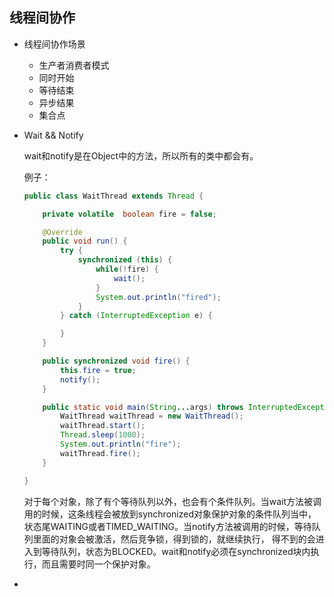 ## 线程间协作

+ 线程间协作场景

  + 生产者消费者模式
  + 同时开始
  + 等待结束
  + 异步结果
  + 集合点

+ Wait && Notify

  wait和notify是在Object中的方法，所以所有的类中都会有。

  例子：

  ```java
  public class WaitThread extends Thread {
  
      private volatile  boolean fire = false;
  
      @Override
      public void run() {
          try {
              synchronized (this) {
                  while(!fire) {
                      wait();
                  }
                  System.out.println("fired");
              }
          } catch (InterruptedException e) {
  
          }
      }
  
      public synchronized void fire() {
          this.fire = true;
          notify();
      }
  
      public static void main(String...args) throws InterruptedException{
          WaitThread waitThread = new WaitThread();
          waitThread.start();
          Thread.sleep(1000);
          System.out.println("fire");
          waitThread.fire();
      }
  
  }
  ```

  对于每个对象，除了有个等待队列以外，也会有个条件队列。当wait方法被调用的时候，这条线程会被放到synchronized对象保护对象的条件队列当中，
  状态尾WAITING或者TIMED_WAITING。当notify方法被调用的时候，等待队列里面的对象会被激活，然后竞争锁，得到锁的，就继续执行，
  得不到的会进入到等待队列，状态为BLOCKED。wait和notify必须在synchronized块内执行，而且需要时同一个保护对象。

+ 